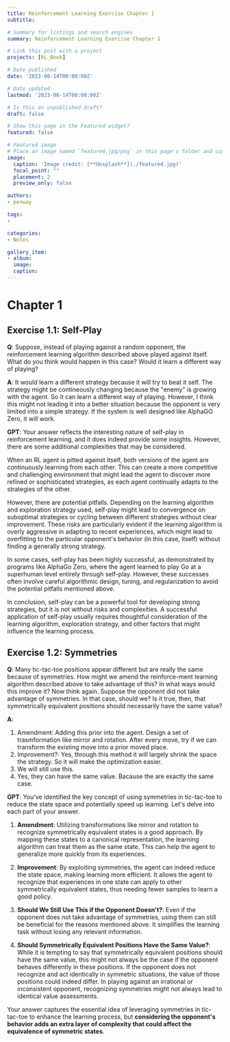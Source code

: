 ```yaml
---
title: Reinforcement Learning Exercise Chapter 1
subtitle: 

# Summary for listings and search engines
summary: Reinforcement Learning Exercise Chapter 1

# Link this post with a project
projects: [RL_Book]

# Date published
date: '2023-08-14T00:00:00Z'

# Date updated
lastmod: '2023-08-14T00:00:00Z'

# Is this an unpublished draft?
draft: false

# Show this page in the Featured widget?
featured: false

# Featured image
# Place an image named `featured.jpg/png` in this page's folder and customize its options here.
image:
  caption: 'Image credit: [**Unsplash**](./featured.jpg)'
  focal_point: ""
  placement: 2
  preview_only: false

authors:
- penway

tags:
- 

categories:
- Notes

gallery_item:
- album: 
  image:
  caption:
---
```


# Chapter 1
## Exercise 1.1: Self-Play
**Q**: Suppose, instead of playing against a random opponent, the reinforcement learning algorithm described above played against itself. What do you think would happen in this case? Would it learn a different way of playing?

**A**: It would learn a different strategy because it will try to beat it self. The strategy might be contineously changing because the "enemy" is growing with the agent. So it can learn a different way of playing. However, I think this might not leading it into a better situation because the opponent is very limited into a simple strategy. If the system is well designed like AlphaGO Zero, it will work.

**GPT**: Your answer reflects the interesting nature of self-play in reinforcement learning, and it does indeed provide some insights. However, there are some additional complexities that may be considered. 

When an RL agent is pitted against itself, both versions of the agent are continuously learning from each other. This can create a more competitive and challenging environment that might lead the agent to discover more refined or sophisticated strategies, as each agent continually adapts to the strategies of the other.

However, there are potential pitfalls. Depending on the learning algorithm and exploration strategy used, self-play might lead to convergence on suboptimal strategies or cycling between different strategies without clear improvement. These risks are particularly evident if the learning algorithm is overly aggressive in adapting to recent experiences, which might lead to overfitting to the particular opponent's behavior (in this case, itself) without finding a generally strong strategy.

In some cases, self-play has been highly successful, as demonstrated by programs like AlphaGo Zero, where the agent learned to play Go at a superhuman level entirely through self-play. However, these successes often involve careful algorithmic design, tuning, and regularization to avoid the potential pitfalls mentioned above.

In conclusion, self-play can be a powerful tool for developing strong strategies, but it is not without risks and complexities. A successful application of self-play usually requires thoughtful consideration of the learning algorithm, exploration strategy, and other factors that might influence the learning process.

## Exercise 1.2: Symmetries
**Q**: Many tic-tac-toe positions appear different but are really the same because of symmetries. How might we amend the reinforce-ment learning algorithm described above to take advantage of this? In what ways would this improve it? Now think again. Suppose the opponent did not take advantage of symmetries. In that case, should we? Is it true, then, that symmetrically equivalent positions should necessarily have the same value?

**A**:
1. Amendment: Adding this prior into the agent. Design a set of trasmformation like mirror and rotation. After every move, try if we can transform the existing move into a prior moved place.
2. Improvement?: Yes, through this method it will largely shrink the space the strategy. So it will make the optimization easier.
3. We will still use this.
4. Yes, they can have the same value. Bacause the are exactly the same case.

**GPT**:
You've identified the key concept of using symmetries in tic-tac-toe to reduce the state space and potentially speed up learning. Let's delve into each part of your answer.

1. **Amendment**: Utilizing transformations like mirror and rotation to recognize symmetrically equivalent states is a good approach. By mapping these states to a canonical representation, the learning algorithm can treat them as the same state. This can help the agent to generalize more quickly from its experiences.

2. **Improvement**: By exploiting symmetries, the agent can indeed reduce the state space, making learning more efficient. It allows the agent to recognize that experiences in one state can apply to other symmetrically equivalent states, thus needing fewer samples to learn a good policy.

3. **Should We Still Use This if the Opponent Doesn't?**: Even if the opponent does not take advantage of symmetries, using them can still be beneficial for the reasons mentioned above. It simplifies the learning task without losing any relevant information.

4. **Should Symmetrically Equivalent Positions Have the Same Value?**: While it is tempting to say that symmetrically equivalent positions should have the same value, this might not always be the case if the opponent behaves differently in these positions. If the opponent does not recognize and act identically in symmetric situations, the value of those positions could indeed differ. In playing against an irrational or inconsistent opponent, recognizing symmetries might not always lead to identical value assessments.

Your answer captures the essential idea of leveraging symmetries in tic-tac-toe to enhance the learning process, but **considering the opponent's behavior adds an extra layer of complexity that could affect the equivalence of symmetric states**.